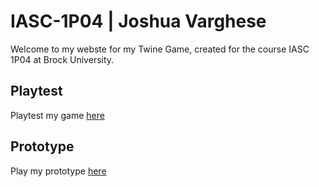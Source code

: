 # IASC-1P04 | Joshua Varghese

Welcome to my webste for my Twine Game, created for the course IASC 1P04 at Brock University.

## Playtest

Playtest my game [here](https://chibilegend.github.io/IASC-1P04/prototype/SoulDewValleyPrototype.html)

## Prototype

Play my prototype [here](prototype/SoulDewValleyPrototype.html)
